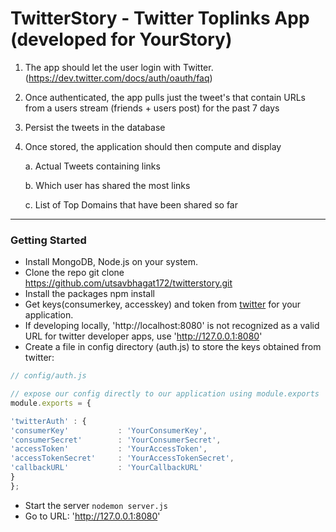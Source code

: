 # TwitterStory - Twitter Toplinks App (developed for YourStory)

1. The app should let the user login with Twitter. (https://dev.twitter.com/docs/auth/oauth/faq)

2. Once authenticated, the app pulls just the tweet's that contain URLs from a users stream (friends + users post) for the past 7 days

3. Persist the tweets in the database

4. Once stored, the application should then compute and display

	a. Actual Tweets containing links

	b. Which user has shared the most links

	c. List of Top Domains that have been shared so far

---

### Getting Started
* Install MongoDB, Node.js on your system.
* Clone the repo git clone https://github.com/utsavbhagat172/twitterstory.git
* Install the packages npm install
* Get keys(consumerkey, accesskey) and token from [twitter](https://apps.twitter.com/) for your application.
* If developing locally, 'http://localhost:8080' is not recognized as a valid URL for twitter developer apps, use 'http://127.0.0.1:8080'
* Create a file in config directory (auth.js) to store the keys obtained from twitter:
```javascript
// config/auth.js

// expose our config directly to our application using module.exports
module.exports = {

'twitterAuth' : {
'consumerKey' 			: 'YourConsumerKey',
'consumerSecret' 		: 'YourConsumerSecret',
'accessToken'        	: 'YourAccessToken',
'accessTokenSecret'  	: 'YourAccessTokenSecret',
'callbackURL' 			: 'YourCallbackURL'
}
};
```
* Start the server `nodemon server.js`
* Go to URL:  'http://127.0.0.1:8080'

